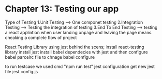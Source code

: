 # Chapter 13: Testing our app
Type of Testing
1.Unit Testing --> One componet testing 
2.Integration Testing --> Testing the integration of testing
3.End To End Testing --> testing a react applintion when user landing onpage and leaving the page means cheaking a complete flow of project

React Testing Library using jest behind the scens;
install react-testing library
install jest
install babel dependecies with jest and then configure babel
parcelrc file to chnage babel configure

to run testcase we used cmd "npm run test"
jest configuration get new jest file jest.config.js